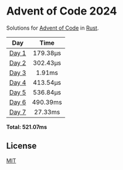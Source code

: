 # Advent of Code 2024
Solutions for [Advent of Code](https://adventofcode.com/) in [Rust](https://www.rust-lang.org/).

| Day | Time |
| :---: | :---: |
| [Day 1](./src/bin/01.rs) | 179.38µs |
| [Day 2](./src/bin/02.rs) | 302.43µs |
| [Day 3](./src/bin/03.rs) | 1.91ms |
| [Day 4](./src/bin/04.rs) | 413.54µs |
| [Day 5](./src/bin/05.rs) | 536.84µs |
| [Day 6](./src/bin/06.rs) | 490.39ms |
| [Day 7](./src/bin/07.rs) | 27.33ms |

**Total: 521.07ms**

## License
[MIT](LICENSE)
